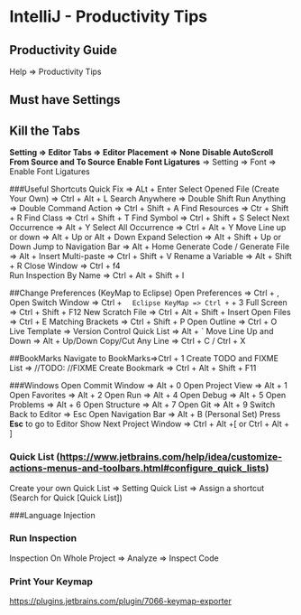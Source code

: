 # IntelliJ - Productivity Tips

## Productivity Guide
Help => Productivity Tips 

## Must have Settings
## Kill the Tabs
**Setting => Editor Tabs => Editor Placement => None**
**Disable AutoScroll From Source and To Source**
**Enable Font Ligatures** => Setting => Font => Enable Font Ligatures

###Useful Shortcuts
Quick Fix => ALt + Enter
Select Opened File (Create Your Own) => Ctrl + Alt + L
Search Anywhere => Double Shift
Run Anything => Double Command
Action => Ctrl + Shift + A
Find Resources => Ctr + Shift + R
Find Class => Ctrl + Shift + T
Find Symbol => Ctrl + Shift + S
Select Next Occurrence => Alt + Y
Select All Occurrence => Ctrl + Alt + Y
Move Line up or down => Alt + Up or Alt + Down
Expand Selection => Alt + Shift + Up or Down
Jump to Navigation Bar => Alt + Home
Generate Code / Generate File => Alt + Insert
Multi-paste => Ctrl + Shift + V
Rename a Variable => Alt + Shift + R
Close Window => Ctrl + f4  
Run Inspection By Name => Ctrl + Alt + Shift + I 


##Change Preferences (KeyMap to Eclipse)
Open Preferences => Ctrl + ,
Open Switch Window => Ctrl + `  
Eclipse KeyMap => Ctrl + ` + 3
Full Screen => Ctrl + Shift + F12
New Scratch File => Ctrl + Alt + Shift + Insert
Open Files => Ctrl + E
Matching Brackets => Ctrl + Shift + P
Open Outline => Ctrl + O
Live Template => 
Version Control Quick List => Alt + ` 
Move Line Up and Down => Alt + Up/Down
Copy/Cut Any Line => Ctrl + C / Ctrl + X

##BookMarks
Navigate to BookMarks=>Ctrl + 1
Create TODO and FIXME List => //TODO: //FIXME
Create Bookmark => Ctrl + Alt + Shift + F11

###Windows
Open Commit Window => Alt + 0
Open Project View => Alt + 1
Open Favorites => Alt + 2
Open Run => Alt + 4
Open Debug => Alt + 5
Open Problems => Alt + 6
Open Structure => Alt + 7
Open Git => Alt + 9
Switch Back to Editor => Esc
Open Navigation Bar => Alt + B (Personal Set)
Press **Esc** to go to Editor
Show Next Project Window => Ctrl + Alt +[ or Ctrl + Alt + ] 

### Quick List (https://www.jetbrains.com/help/idea/customize-actions-menus-and-toolbars.html#configure_quick_lists)
Create your own Quick List => Setting Quick List => Assign a shortcut (Search for Quick [Quick List])

###Language Injection

### Run Inspection
Inspection On Whole Project => Analyze => Inspect Code

### Print Your Keymap
https://plugins.jetbrains.com/plugin/7066-keymap-exporter

